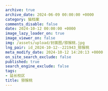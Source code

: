 ```yaml
---
archive: true
archive_date: 2024-06-09 00:00:00 +0000
category: 猫档案
comments_disable: false
date: 2024-10-12 00:00:00 +0000
image_lazy_loader_on: true
image_viewer_on: false
img: /assets/upload/封面图/猕猴桃.jpg
lng_pair: id_2024-10-12--221943_猕猴桃
meta_modify_date: 2024-10-12 14:20:13 +0000
on_site_search_exclude: false
published: true
search_engine_exclude: false
tags:
- 延长校区
title: 猕猴桃
---
```

